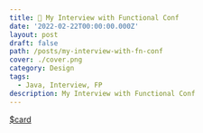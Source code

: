 ```yaml
---
title: 🥤 My Interview with Functional Conf
date: '2022-02-22T00:00:00.000Z'
layout: post
draft: false
path: /posts/my-interview-with-fn-conf
cover: ./cover.png
category: Design
tags:
  - Java, Interview, FP
description: My Interview with Functional Conf
---
```


[$card](https://bit.ly/fn-conf-interview-op)